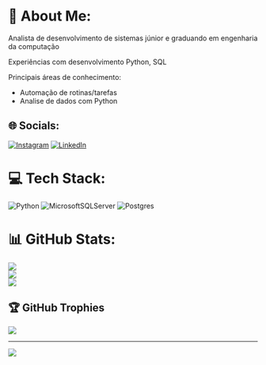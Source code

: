 # 💫 About Me:
Analista de desenvolvimento de sistemas júnior e graduando em engenharia da computação

Experiências com desenvolvimento Python, SQL

Principais áreas de conhecimento:
 - Automação de rotinas/tarefas
 - Analise de dados com Python


## 🌐 Socials:
[![Instagram](https://img.shields.io/badge/Instagram-%23E4405F.svg?logo=Instagram&logoColor=white)](https://instagram.com/gabigol.1) [![LinkedIn](https://img.shields.io/badge/LinkedIn-%230077B5.svg?logo=linkedin&logoColor=white)](https://linkedin.com/in/gssouza2051) 

# 💻 Tech Stack:
 ![Python](https://img.shields.io/badge/python-3670A0?style=for-the-badge&logo=python&logoColor=ffdd54) ![MicrosoftSQLServer](https://img.shields.io/badge/Microsoft%20SQL%20Sever-CC2927?style=for-the-badge&logo=microsoft%20sql%20server&logoColor=white) ![Postgres](https://img.shields.io/badge/postgres-%23316192.svg?style=for-the-badge&logo=postgresql&logoColor=white)
# 📊 GitHub Stats:
![](https://github-readme-stats.vercel.app/api?username=gssouza&theme=solarized-light&hide_border=true&include_all_commits=true&count_private=true)<br/>
![](https://github-readme-streak-stats.herokuapp.com/?user=gssouza&theme=solarized-light&hide_border=true)<br/>
![](https://github-readme-stats.vercel.app/api/top-langs/?username=gssouza&theme=solarized-light&hide_border=true&include_all_commits=true&count_private=true&layout=compact)

## 🏆 GitHub Trophies
![](https://github-profile-trophy.vercel.app/?username=gssouza&theme=radical&no-frame=false&no-bg=true&margin-w=4)

---
[![](https://visitcount.itsvg.in/api?id=gssouza&icon=0&color=0)](https://visitcount.itsvg.in)

<!-- Proudly created with GPRM ( https://gprm.itsvg.in ) -->
